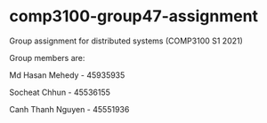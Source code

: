 # comp3100-group47-assignment
Group assignment for distributed systems (COMP3100 S1 2021)

Group members are:

Md Hasan Mehedy - 45935935

Socheat Chhun - 45536155

Canh Thanh Nguyen - 45551936
